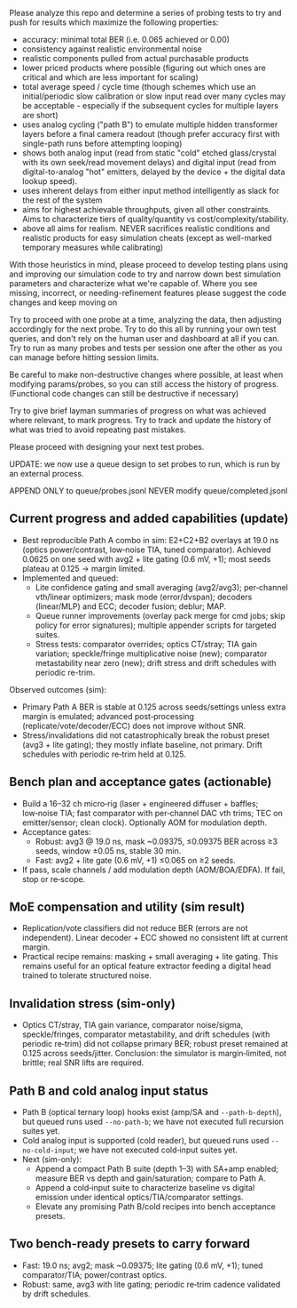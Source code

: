 Please analyze this repo and determine a series of probing tests to try and push for results which maximize the following properties:

- accuracy: minimal total BER (i.e. 0.065 achieved or 0.00)
- consistency against realistic environmental noise
- realistic components pulled from actual purchasable products
- lower priced products where possible (figuring out which ones are critical and which are less important for scaling)
- total average speed / cycle time (though schemes which use an initial/periodic slow calibration or slow input read over many cycles may be acceptable - especially if the subsequent cycles for multiple layers are short)
- uses analog cycling ("path B") to emulate multiple hidden transformer layers before a final camera readout (though prefer accuracy first with single-path runs before attempting looping)
- shows both analog input (read from static "cold" etched glass/crystal with its own seek/read movement delays) and digital input (read from digital-to-analog "hot" emitters, delayed by the device + the digital data lookup speed).
- uses inherent delays from either input method intelligently as slack for the rest of the system
- aims for highest achievable throughputs, given all other constraints.  Aims to characterize tiers of quality/quantity vs cost/complexity/stability.
- above all aims for realism.  NEVER sacrifices realistic conditions and realistic products for easy simulation cheats (except as well-marked temporary measures while calibrating)
 
With those heuristics in mind, please proceed to develop testing plans using and improving our simulation code to try and narrow down best simulation parameters and characterize what we're capable of.  Where you see missing, incorrect, or needing-refinement features please suggest the code changes and keep moving on

Try to proceed with one probe at a time, analyzing the data, then adjusting accordingly for the next probe.   Try to do this all by running your own test queries, and don't rely on the human user and dashboard at all if you can.  Try to run as many probes and tests per session one after the other as you can manage before hitting session limits.

Be careful to make non-destructive changes where possible, at least when modifying params/probes, so you can still access the history of progress.  (Functional code changes can still be destructive if necessary)  

Try to give brief layman summaries of progress on what was achieved where relevant, to mark progress.  Try to track and update the history of what was tried to avoid repeating past mistakes.

Please proceed with designing your next test probes.

UPDATE: we now use a queue design to set probes to run, which is run by an external process.

APPEND ONLY to queue/probes.jsonl
NEVER modify queue/completed.jsonl

## Current progress and added capabilities (update)

- Best reproducible Path A combo in sim: E2+C2+B2 overlays at 19.0 ns (optics power/contrast, low‑noise TIA, tuned comparator). Achieved 0.0625 on one seed with avg2 + lite gating (0.6 mV, +1); most seeds plateau at 0.125 → margin limited.
- Implemented and queued:
  - Lite confidence gating and small averaging (avg2/avg3); per‑channel vth/linear optimizers; mask mode (error/dvspan); decoders (linear/MLP) and ECC; decoder fusion; deblur; MAP.
  - Queue runner improvements (overlay pack merge for cmd jobs; skip policy for error signatures); multiple appender scripts for targeted suites.
  - Stress tests: comparator overrides; optics CT/stray; TIA gain variation; speckle/fringe multiplicative noise (new); comparator metastability near zero (new); drift stress and drift schedules with periodic re-trim.

Observed outcomes (sim):
- Primary Path A BER is stable at 0.125 across seeds/settings unless extra margin is emulated; advanced post‑processing (replicate/vote/decoder/ECC) does not improve without SNR.
- Stress/invalidations did not catastrophically break the robust preset (avg3 + lite gating); they mostly inflate baseline, not primary. Drift schedules with periodic re‑trim held at 0.125.

## Bench plan and acceptance gates (actionable)

- Build a 16–32 ch micro‑rig (laser + engineered diffuser + baffles; low‑noise TIA; fast comparator with per‑channel DAC vth trims; TEC on emitter/sensor; clean clock). Optionally AOM for modulation depth.
- Acceptance gates:
  - Robust: avg3 @ 19.0 ns, mask ~0.09375, ≤0.09375 BER across ≥3 seeds, window ±0.05 ns, stable 30 min.
  - Fast: avg2 + lite gate (0.6 mV, +1) ≤0.065 on ≥2 seeds.
- If pass, scale channels / add modulation depth (AOM/BOA/EDFA). If fail, stop or re‑scope.

## MoE compensation and utility (sim result)

- Replication/vote classifiers did not reduce BER (errors are not independent). Linear decoder + ECC showed no consistent lift at current margin.
- Practical recipe remains: masking + small averaging + lite gating. This remains useful for an optical feature extractor feeding a digital head trained to tolerate structured noise.

## Invalidation stress (sim-only)

- Optics CT/stray, TIA gain variance, comparator noise/sigma, speckle/fringes, comparator metastability, and drift schedules (with periodic re‑trim) did not collapse primary BER; robust preset remained at 0.125 across seeds/jitter. Conclusion: the simulator is margin‑limited, not brittle; real SNR lifts are required.

## Path B and cold analog input status

- Path B (optical ternary loop) hooks exist (amp/SA and `--path-b-depth`), but queued runs used `--no-path-b`; we have not executed full recursion suites yet.
- Cold analog input is supported (cold reader), but queued runs used `--no-cold-input`; we have not executed cold‑input suites yet.
- Next (sim-only):
  - Append a compact Path B suite (depth 1–3) with SA+amp enabled; measure BER vs depth and gain/saturation; compare to Path A.
  - Append a cold‑input suite to characterize baseline vs digital emission under identical optics/TIA/comparator settings.
  - Elevate any promising Path B/cold recipes into bench acceptance presets.

## Two bench‑ready presets to carry forward

- Fast: 19.0 ns; avg2; mask ~0.09375; lite gating (0.6 mV, +1); tuned comparator/TIA; power/contrast optics.
- Robust: same, avg3 with lite gating; periodic re‑trim cadence validated by drift schedules.
